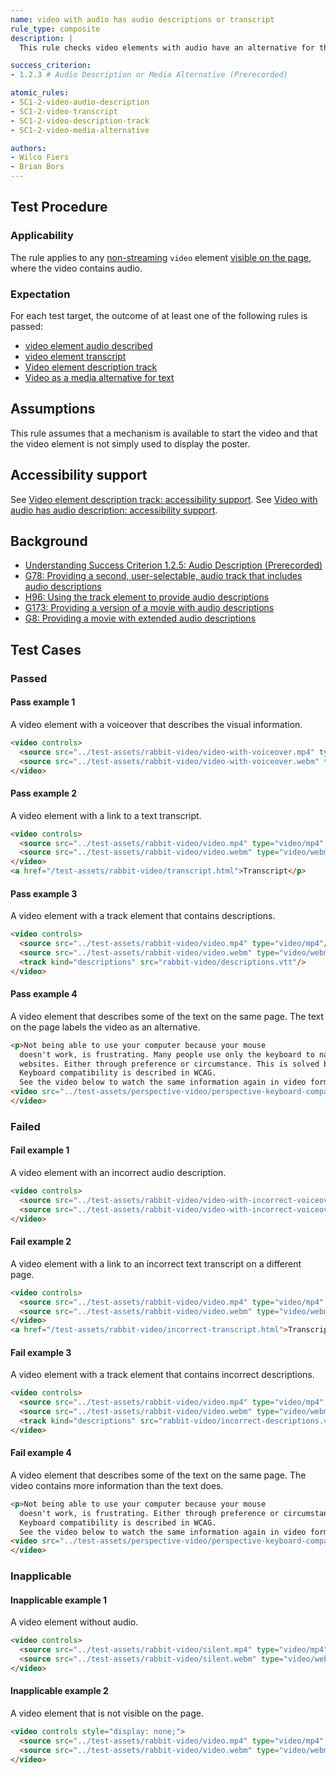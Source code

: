 ```yaml
---
name: video with audio has audio descriptions or transcript
rule_type: composite
description: |
  This rule checks video elements with audio have an alternative for the video content as audio or as text.

success_criterion:
- 1.2.3 # Audio Description or Media Alternative (Prerecorded)

atomic_rules:
- SC1-2-video-audio-description
- SC1-2-video-transcript
- SC1-2-video-description-track
- SC1-2-video-media-alternative

authors:
- Wilco Fiers
- Brian Bors
---
```


## Test Procedure

### Applicability

The rule applies to any [non-streaming](#non-streaming) `video` element [visible on the page](#visible-on-the-page), where the video contains audio.

### Expectation

For each test target, the outcome of at least one of the following rules is passed:

- [video element audio described](https://auto-wcag.github.io/auto-wcag/rules/SC1-2-video-audio-description.html)
- [video element transcript](https://auto-wcag.github.io/auto-wcag/rules/SC1-2-video-transcript.html)
- [Video element description track](https://auto-wcag.github.io/auto-wcag/rules/SC1-2-video-description-track.html)
- [Video as a media alternative for text](https://auto-wcag.github.io/auto-wcag/rules/SC1-2-video-media-alternative.html)

## Assumptions

This rule assumes that a mechanism is available to start the video and that the video element is not simply used to display the poster.

## Accessibility support

See [Video element description track: accessibility support](https://auto-wcag.github.io/auto-wcag/rules/SC1-2-Video-description-track.html#accessibility-support.html).
See [Video with audio has audio description: accessibility support](https://auto-wcag.github.io/auto-wcag/rules/SC1-2-video-audio-description.html#accessibility-support.html).

## Background

- [Understanding Success Criterion 1.2.5: Audio Description (Prerecorded)
](https://www.w3.org/WAI/WCAG21/Understanding/audio-description-prerecorded.html)
- [G78: Providing a second, user-selectable, audio track that includes audio descriptions
](https://www.w3.org/TR/2016/NOTE-WCAG20-TECHS-20161007/G78)
- [H96: Using the track element to provide audio descriptions
](https://www.w3.org/WAI/GL/2016/WD-WCAG20-TECHS-20160105/H96)
- [G173: Providing a version of a movie with audio descriptions
](https://www.w3.org/TR/2016/NOTE-WCAG20-TECHS-20161007/G173)
- [G8: Providing a movie with extended audio descriptions
](https://www.w3.org/TR/2016/NOTE-WCAG20-TECHS-20161007/G8)

## Test Cases

### Passed

#### Pass example 1

A video element with a voiceover that describes the visual information.

```html
<video controls>
  <source src="../test-assets/rabbit-video/video-with-voiceover.mp4" type="video/mp4"/>
  <source src="../test-assets/rabbit-video/video-with-voiceover.webm" type="video/webm"/>
</video>
```

#### Pass example 2

A video element with a link to a text transcript.

```html
<video controls>
  <source src="../test-assets/rabbit-video/video.mp4" type="video/mp4" />
  <source src="../test-assets/rabbit-video/video.webm" type="video/webm"/>
</video>
<a href="/test-assets/rabbit-video/transcript.html">Transcript</p>
```

#### Pass example 3

A video element with a track element that contains descriptions.

```html
<video controls>
  <source src="../test-assets/rabbit-video/video.mp4" type="video/mp4"/>
  <source src="../test-assets/rabbit-video/video.webm" type="video/webm"/>
  <track kind="descriptions" src="rabbit-video/descriptions.vtt"/>
</video>
```

#### Pass example 4

A video element that describes some of the text on the same page. The text on the page labels the video as an alternative.

```html
<p>Not being able to use your computer because your mouse 
  doesn't work, is frustrating. Many people use only the keyboard to navigate 
  websites. Either through preference or circumstance. This is solved by keyboard compatibility. 
  Keyboard compatibility is described in WCAG.
  See the video below to watch the same information again in video form.</p>
<video src="../test-assets/perspective-video/perspective-keyboard-compatibility-video.mp4" controls>
</video>
```

### Failed

#### Fail example 1

A video element with an incorrect audio description.

```html
<video controls>
  <source src="../test-assets/rabbit-video/video-with-incorrect-voiceover.mp4" type="video/mp4"/>
  <source src="../test-assets/rabbit-video/video-with-incorrect-voiceover.webm" type="video/webm"/>
</video>
```

#### Fail example 2

A video element with a link to an incorrect text transcript on a different page.

```html
<video controls>
  <source src="../test-assets/rabbit-video/video.mp4" type="video/mp4" />
  <source src="../test-assets/rabbit-video/video.webm" type="video/webm" />
</video>
<a href="/test-assets/rabbit-video/incorrect-transcript.html">Transcript</p>
```

#### Fail example 3

A video element with a track element that contains incorrect descriptions.

```html
<video controls>
  <source src="../test-assets/rabbit-video/video.mp4" type="video/mp4" />
  <source src="../test-assets/rabbit-video/video.webm" type="video/webm" />
  <track kind="descriptions" src="rabbit-video/incorrect-descriptions.vtt">
</video>
```

#### Fail example 4

A video element that describes some of the text on the same page. The video contains more information than the text does.

```html
<p>Not being able to use your computer because your mouse 
  doesn't work, is frustrating. Either through preference or circumstance. This is solved by keyboard compatibility. 
  Keyboard compatibility is described in WCAG.
  See the video below to watch the same information again in video form.</p>
<video src="../test-assets/perspective-video/perspective-keyboard-compatibility-video.mp4" controls>
</video>
```

### Inapplicable

#### Inapplicable example 1

A video element without audio.

```html
<video controls>
  <source src="../test-assets/rabbit-video/silent.mp4" type="video/mp4" />
  <source src="../test-assets/rabbit-video/silent.webm" type="video/webm" />
</video>
```

#### Inapplicable example 2

A video element that is not visible on the page.

```html
<video controls style="display: none;">
  <source src="../test-assets/rabbit-video/video.mp4" type="video/mp4" />
  <source src="../test-assets/rabbit-video/video.webm" type="video/webm" />
</video>
```
